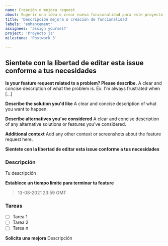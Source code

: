 ```yaml
---
name: Creación o mejora request
about: Sugerir una idea o crear nueva funcionalidad para este proyecto
title: 'Descripción mejora o creación de funcionalidad'
labels: 'enhancement'
assignees: 'assign yourself'
project: 'Proyecto js'
milestone: 'Postwork 3'

---
```


## **Sientete con la libertad de editar esta issue conforme a tus necesidades**


**Is your feature request related to a problem? Please describe.**
A clear and concise description of what the problem is. Ex. I'm always frustrated when [...]

**Describe the solution you'd like**
A clear and concise description of what you want to happen.

**Describe alternatives you've considered**
A clear and concise description of any alternative solutions or features you've considered.

**Additional context**
Add any other context or screenshots about the feature request here.

**Sientete con la libertad de editar esta issue conforme a tus necesidades**

### Descripción
Tu descripción

**Establece un tiempo limite para terminar tu feature**
> 13-08-2021 23:59 GMT

### Tareas
- [ ] Tarea 1
- [ ] Tarea 2
- [ ] Tarea n

**Solicita una mejora**
Descripción 

